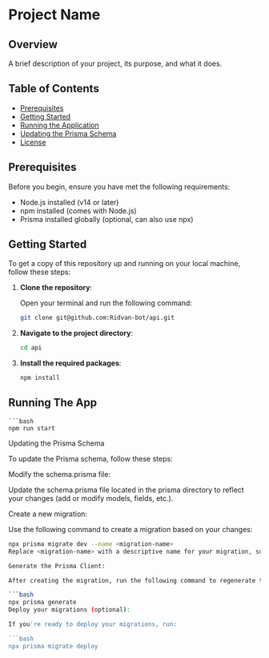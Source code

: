 # Project Name

## Overview

A brief description of your project, its purpose, and what it does.

## Table of Contents

- [Prerequisites](#prerequisites)
- [Getting Started](#getting-started)
- [Running the Application](#running-the-application)
- [Updating the Prisma Schema](#updating-the-prisma-schema)
- [License](#license)

## Prerequisites

Before you begin, ensure you have met the following requirements:

- Node.js installed (v14 or later)
- npm installed (comes with Node.js)
- Prisma installed globally (optional, can also use npx)

## Getting Started

To get a copy of this repository up and running on your local machine, follow these steps:

1. **Clone the repository**:

   Open your terminal and run the following command:

   ```bash
   git clone git@github.com:Ridvan-bot/api.git

2. **Navigate to the project directory**:
    ```bash
    cd api

3. **Install the required packages**:

    ```bash
    npm install

## Running The App

    ```bash
    npm run start


Updating the Prisma Schema

To update the Prisma schema, follow these steps:

Modify the schema.prisma file:

Update the schema.prisma file located in the prisma directory to reflect your changes (add or modify models, fields, etc.).

Create a new migration:

Use the following command to create a migration based on your changes:

```bash
npx prisma migrate dev --name <migration-name>
Replace <migration-name> with a descriptive name for your migration, such as add-username-to-user.

Generate the Prisma Client:

After creating the migration, run the following command to regenerate the Prisma Client:

```bash
npx prisma generate
Deploy your migrations (optional):

If you're ready to deploy your migrations, run:

```bash
npx prisma migrate deploy






